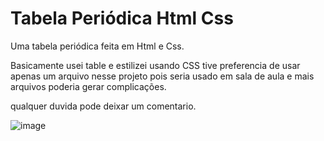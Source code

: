 # Tabela Periódica Html Css

Uma tabela periódica feita em Html e Css.

Basicamente usei table e estilizei usando CSS tive preferencia de usar apenas um arquivo nesse projeto pois seria usado em sala de aula e mais arquivos
poderia gerar complicações.

qualquer duvida pode deixar um comentario.

![image](https://user-images.githubusercontent.com/102117666/174685116-1951fd3f-2ee9-4287-86cc-38aafdd4e7fd.png)

